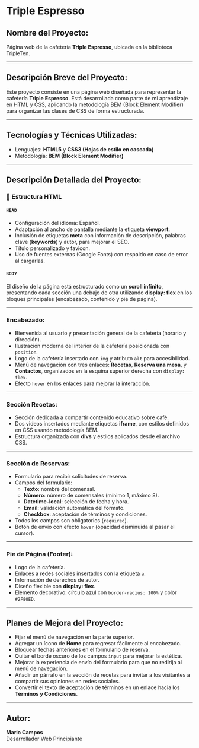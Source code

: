 # Triple Espresso
## Nombre del Proyecto:
Página web de la cafetería **Triple Espresso**, ubicada en la biblioteca TripleTen.

---

## Descripción Breve del Proyecto:
Este proyecto consiste en una página web diseñada para representar la cafetería **Triple Espresso**. Está desarrollada como parte de mi aprendizaje en HTML y CSS, aplicando la metodología BEM (Block Element Modifier) para organizar las clases de CSS de forma estructurada.

---

## Tecnologías y Técnicas Utilizadas:
- Lenguajes: **HTML5** y **CSS3 (Hojas de estilo en cascada)**
- Metodología: **BEM (Block Element Modifier)**

---

## Descripción Detallada del Proyecto:

### 🔹 Estructura HTML

#### `HEAD`
- Configuración del idioma: Español.
- Adaptación al ancho de pantalla mediante la etiqueta **viewport**.
- Inclusión de etiquetas **meta** con información de descripción, palabras clave (**keywords**) y autor, para mejorar el SEO.
- Título personalizado y favicon.
- Uso de fuentes externas (Google Fonts) con respaldo en caso de error al cargarlas.

#### `BODY`
El diseño de la página está estructurado como un **scroll infinito**, presentando cada sección una debajo de otra utilizando **display: flex** en los bloques principales (encabezado, contenido y pie de página).

---

###  Encabezado:
- Bienvenida al usuario y presentación general de la cafetería (horario y dirección).
- Ilustración moderna del interior de la cafetería posicionada con `position`.
- Logo de la cafetería insertado con `img` y atributo `alt` para accesibilidad.
- Menú de navegación con tres enlaces: **Recetas**, **Reserva una mesa**, y **Contactos**, organizados en la esquina superior derecha con `display: flex`.
- Efecto `hover` en los enlaces para mejorar la interacción.

---

###  Sección Recetas:
- Sección dedicada a compartir contenido educativo sobre café.
- Dos videos insertados mediante etiquetas **iframe**, con estilos definidos en CSS usando metodología BEM.
- Estructura organizada con **divs** y estilos aplicados desde el archivo CSS.

---

###  Sección de Reservas:
- Formulario para recibir solicitudes de reserva.
- Campos del formulario:
  - **Texto**: nombre del comensal.
  - **Número**: número de comensales (mínimo 1, máximo 8).
  - **Datetime-local**: selección de fecha y hora.
  - **Email**: validación automática del formato.
  - **Checkbox**: aceptación de términos y condiciones.
- Todos los campos son obligatorios (`required`).
- Botón de envío con efecto `hover` (opacidad disminuida al pasar el cursor).

---

###  Pie de Página (Footer):
- Logo de la cafetería.
- Enlaces a redes sociales insertados con la etiqueta `a`.
- Información de derechos de autor.
- Diseño flexible con **display: flex**.
- Elemento decorativo: círculo azul con `border-radius: 100%` y color `#2F80ED`.

---

##  Planes de Mejora del Proyecto:
- Fijar el menú de navegación en la parte superior.
- Agregar un ícono de **Home** para regresar fácilmente al encabezado.
- Bloquear fechas anteriores en el formulario de reserva.
- Quitar el borde oscuro de los campos `input` para mejorar la estética.
- Mejorar la experiencia de envío del formulario para que no redirija al menú de navegación.
- Añadir un párrafo en la sección de recetas para invitar a los visitantes a compartir sus opiniones en redes sociales.
- Convertir el texto de aceptación de términos en un enlace hacia los **Términos y Condiciones**.

---

##  Autor:
**Mario Campos**  
Desarrollador Web Principiante
